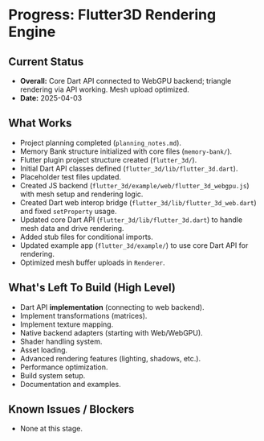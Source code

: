 # Progress: Flutter3D Rendering Engine

## Current Status

*   **Overall:** Core Dart API connected to WebGPU backend; triangle rendering via API working. Mesh upload optimized.
*   **Date:** 2025-04-03

## What Works

*   Project planning completed (`planning_notes.md`).
*   Memory Bank structure initialized with core files (`memory-bank/`).
*   Flutter plugin project structure created (`flutter_3d/`).
*   Initial Dart API classes defined (`flutter_3d/lib/flutter_3d.dart`).
*   Placeholder test files updated.
*   Created JS backend (`flutter_3d/example/web/flutter_3d_webgpu.js`) with mesh setup and rendering logic.
*   Created Dart web interop bridge (`flutter_3d/lib/flutter_3d_web.dart`) and fixed `setProperty` usage.
*   Updated core Dart API (`flutter_3d/lib/flutter_3d.dart`) to handle mesh data and drive rendering.
*   Added stub files for conditional imports.
*   Updated example app (`flutter_3d/example/`) to use core Dart API for rendering.
*   Optimized mesh buffer uploads in `Renderer`.
## What's Left To Build (High Level)

*   Dart API **implementation** (connecting to web backend).
*   Implement transformations (matrices).
*   Implement texture mapping.
*   Native backend adapters (starting with Web/WebGPU).
*   Shader handling system.
*   Asset loading.
*   Advanced rendering features (lighting, shadows, etc.).
*   Performance optimization.
*   Build system setup.
*   Documentation and examples.

## Known Issues / Blockers

*   None at this stage.